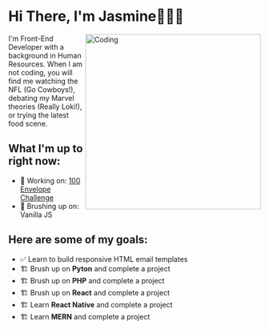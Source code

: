 <h1>Hi There, I'm Jasmine👩🏾‍💻</h1>
<img align="right" alt="Coding" width="350" src="https://media.giphy.com/media/ot5GPcBAcMUxELU8yx/giphy.gif">
<p>I'm Front-End Developer with a background in Human Resources. When I am not coding, you will find me watching the NFL (Go Cowboys!), debating my Marvel theories (Really Loki!), or trying the latest food scene.</p>

<h2>What I'm up to right now:</h2>

- 🤑 Working on: [100 Envelope Challenge](https://siirui.csb.app/)
- 🧐 Brushing up on: Vanilla JS

<h2>Here are some of my goals:</h2>

- ✅ Learn to build responsive HTML email templates
- 🏗️ Brush up on **Pyton** and complete a project
- 🏗️ Brush up on **PHP** and complete a project
- 🏗️ Brush up on **React** and complete a project
- 🏗️ Learn **React Native** and complete a project
- 🏗️ Learn **MERN** and complete a project
